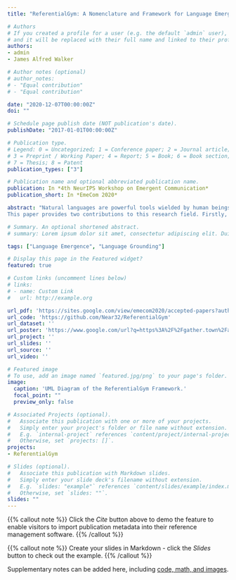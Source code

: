 ```yaml
---
title: "ReferentialGym: A Nomenclature and Framework for Language Emergence & Grounding in (Visual) Referential Games"

# Authors
# If you created a profile for a user (e.g. the default `admin` user), write the username (folder name) here 
# and it will be replaced with their full name and linked to their profile.
authors:
- admin
- James Alfred Walker

# Author notes (optional)
# author_notes:
# - "Equal contribution"
# - "Equal contribution"

date: "2020-12-07T00:00:00Z"
doi: ""

# Schedule page publish date (NOT publication's date).
publishDate: "2017-01-01T00:00:00Z"

# Publication type.
# Legend: 0 = Uncategorized; 1 = Conference paper; 2 = Journal article;
# 3 = Preprint / Working Paper; 4 = Report; 5 = Book; 6 = Book section;
# 7 = Thesis; 8 = Patent
publication_types: ["3"]

# Publication name and optional abbreviated publication name.
publication: In *4th NeurIPS Workshop on Emergent Communication*
publication_short: In *EmeCom 2020*

abstract: "Natural languages are powerful tools wielded by human beings to communicate information and co-operate towards common goals. Their values lie in some main properties like compositionality, hierarchy and recurrent syntax, which computational linguists have been researching the emergence of in artificial languages induced by language games. Only relatively recently, the AI community has started to investigate language emergence and grounding working towards better human-machine interfaces. For instance, interactive/conversational AI assistants that are able to relate their vision to the ongoing conversation.
This paper provides two contributions to this research field. Firstly, a nomenclature is proposed to understand the main initiatives in studying language emergence and grounding, accounting for the variations in assumptions and constraints. Secondly, a PyTorch based deep learning framework is introduced, entitled ReferentialGym, which is dedicated to furthering the exploration of language emergence and grounding. By providing baseline implementations of major algorithms and metrics, in addition to many different features and approaches, ReferentialGym attempts to ease the entry barrier to the field and provide the community with common implementations."

# Summary. An optional shortened abstract.
# summary: Lorem ipsum dolor sit amet, consectetur adipiscing elit. Duis posuere tellus ac convallis placerat. Proin tincidunt magna sed ex sollicitudin condimentum.

tags: ["Language Emergence", "Language Grounding"]

# Display this page in the Featured widget?
featured: true

# Custom links (uncomment lines below)
# links:
# - name: Custom Link
#   url: http://example.org

url_pdf: 'https://sites.google.com/view/emecom2020/accepted-papers?authuser=0'
url_code: 'https://github.com/Near32/ReferentialGym'
url_dataset: ''
url_poster: 'https://www.google.com/url?q=https%3A%2F%2Fgather.town%2Fapp%2FtCgiOc0pBvEjl3CT%2FEmeCom2020&sa=D&sntz=1&usg=AFQjCNFZypOI3T6KonFNWMOMa9s0gtdi0Q'
url_project: ''
url_slides: ''
url_source: ''
url_video: ''

# Featured image
# To use, add an image named `featured.jpg/png` to your page's folder. 
image:
  caption: 'UML Diagram of the ReferentialGym Framework.'
  focal_point: ""
  preview_only: false

# Associated Projects (optional).
#   Associate this publication with one or more of your projects.
#   Simply enter your project's folder or file name without extension.
#   E.g. `internal-project` references `content/project/internal-project/index.md`.
#   Otherwise, set `projects: []`.
projects:
- ReferentialGym

# Slides (optional).
#   Associate this publication with Markdown slides.
#   Simply enter your slide deck's filename without extension.
#   E.g. `slides: "example"` references `content/slides/example/index.md`.
#   Otherwise, set `slides: ""`.
slides: ""
---
```


{{% callout note %}}
Click the *Cite* button above to demo the feature to enable visitors to import publication metadata into their reference management software.
{{% /callout %}}

{{% callout note %}}
Create your slides in Markdown - click the *Slides* button to check out the example.
{{% /callout %}}

Supplementary notes can be added here, including [code, math, and images](https://wowchemy.com/docs/writing-markdown-latex/).
